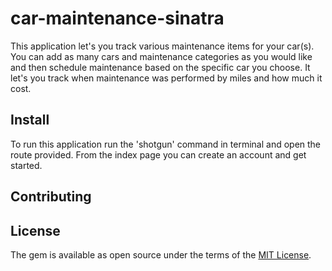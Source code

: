 # car-maintenance-sinatra

This application let's you track various maintenance items for your car(s). You can add as many cars and maintenance categories as you would like and then schedule maintenance based on the specific car you choose. It let's you track when maintenance was performed by miles and how much it cost.

## Install

To run this application run the 'shotgun' command in terminal and open the route provided. From the index page you can create an account and get started.

## Contributing



## License

The gem is available as open source under the terms of the [MIT License](http://opensource.org/licenses/MIT).
